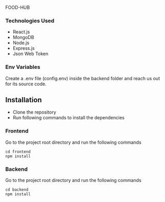 FOOD-HUB


### Technologies Used

- React.js
- MongoDB
- Node.js
- Express.js
- Json Web Token



### Env Variables

Create a .env file (config.env) inside the backend folder and reach us out for its source code.

## Installation

- Clone the repository
- Run following commands to install the dependencies

### Frontend
Go to the project root directory and run the following commands

```
cd frontend
npm install
```


### Backend
Go to the project root directory and run the following commands

```
cd backend
npm install
```
